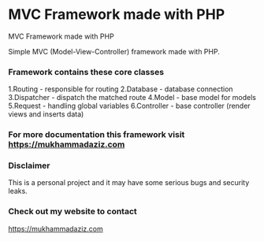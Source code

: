 # MVC Framework made with PHP
MVC Framework made with PHP

Simple MVC (Model-View-Controller) framework made with PHP.

### Framework contains these core classes
1.Routing - responsible for routing
2.Database - database connection
3.Dispatcher - dispatch the matched route
4.Model - base model for models
5.Request - handling global variables 
6.Controller - base controller (render views and inserts data) 

### For more documentation this framework visit https://mukhammadaziz.com

### Disclaimer 
This is a personal project and it may have some serious bugs and security leaks.

### Check out my website to contact
https://mukhammadaziz.com
